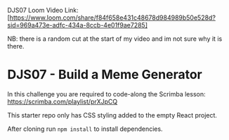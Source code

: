 DJS07 Loom Video Link:[https://www.loom.com/share/f84f658e431c48678d984989b50e528d?sid=969a473e-adfc-434a-8ccb-4e01f9ae7285]

NB: there is a random cut at the start of my video and im not sure why it is there.

# DJS07 - Build a Meme Generator

In this challenge you are required to code-along the Scrimba lesson: https://scrimba.com/playlist/prXJpCQ

This starter repo only has CSS styling added to the empty React project.

After cloning run `npm install` to install dependencies.